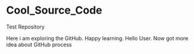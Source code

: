 # Cool_Source_Code
Test Repository


Here i am exploring the GitHub. Happy learning.
Hello User. Now got more idea about GitHub process

